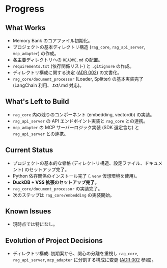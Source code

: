 # Progress

## What Works

-   Memory Bank のコアファイル初期化。
-   プロジェクトの基本ディレクトリ構造 (`rag_core`, `rag_api_server`, `mcp_adapter`) の作成。
-   各主要ディレクトリへの `README.md` の配置。
-   `requirements.txt` (依存関係リスト) と `.gitignore` の作成。
-   ディレクトリ構成に関する決定 ([ADR 002](../../docs/ADR/002_モノレポディレクトリ構成.md)) の文書化。
-   `rag_core/document_processor` (Loader, Splitter) の基本実装完了 (LangChain 利用、.txt/.md 対応)。

## What's Left to Build

-   `rag_core` 内の残りのコンポーネント (embedding, vectordb) の実装。
-   `rag_api_server` の API エンドポイント実装と `rag_core` との連携。
-   `mcp_adapter` の MCP サーバーロジック実装 (SDK 選定含む) と `rag_api_server` との連携。

## Current Status

-   プロジェクトの基本的な骨格 (ディレクトリ構造、設定ファイル、ドキュメント) のセットアップ完了。
-   Python 依存関係のインストール完了 (`.venv` 仮想環境を使用)。
-   **DuckDB + VSS 拡張のセットアップ完了。**
-   `rag_core/document_processor` の実装完了。
-   次のステップは `rag_core/embedding` の実装開始。

## Known Issues

-   現時点では特になし。

## Evolution of Project Decisions

-   ディレクトリ構成: 初期案から、関心の分離を重視し `rag_core`, `rag_api_server`, `mcp_adapter` に分割する構成に変更 ([ADR 002](../../docs/ADR/002_モノレポディレクトリ構成.md) 参照)。
